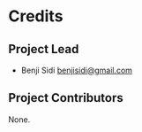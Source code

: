Credits
=======

Project Lead
----------------

* Benji Sidi <benjisidi@gmail.com>

Project Contributors
------------

None.
